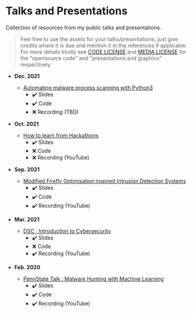 # Talks and Presentations

Collection of resources from my public talks and presentations.

> Feel free to use the assets for your talks/presentations, just give credits where it is due and mention it in the references if applicable. For more details kindly see [CODE LICENSE](https://github.com/Saket-Upadhyay/Talks_and_Presentation/blob/master/CODE%20LICENSE.md) and [MEDIA LICENSE](https://github.com/Saket-Upadhyay/Talks_and_Presentation/blob/master/MEDIA%20LICENSE.md) for the "opensource code" and "presentations and graphics" respectively.

- **Dec. 2021**
    - [Automating malware process scanning with Python3](https://github.com/Saket-Upadhyay/Talks_and_Presentation/tree/master/2021/PyCode2021)
      - ✔️ Slides
      - ✔️ Code
      - :x: Recording (TBD)


- **Oct. 2021**
    - [How to learn from Hackathons ](https://github.com/Saket-Upadhyay/Talks_and_Presentation/tree/master/2021/How%20to%20learn%20from%20hackathons)
      - ✔️ Slides
      - :x: Code
      - :x: Recording (YouTube)


- **Sep. 2021**
    - [Modified Firefly Optimisation inspired Intrusion Detection Systems](https://github.com/Saket-Upadhyay/Talks_and_Presentation/tree/master/2021/FireFly%20Based%20IDS%20for%20NICS%20Research%20Presentation%20(CyVIT'21))
      - ✔️ Slides
      - ✔️ Code
      - ✔️ Recording (YouTube)

- **Mar. 2021**
    - [DSC : Introduction to Cybersecurity](https://github.com/Saket-Upadhyay/Talks_and_Presentation/tree/master/2021/Introduction_to_Cybersecurity_(DSC))
      - ✔️ Slides
      - :x: Code
      - ✔️ Recording (YouTube)

- **Feb. 2020**
    - [PennState Talk : Malware Hunting with Machine Learning](https://github.com/Saket-Upadhyay/Talks_and_Presentation/tree/master/2020/PennStateTechClub_(PSWCTC))
      - ✔️ Slides
      - ✔️ Code
      - ✔️ Recording (YouTube)
